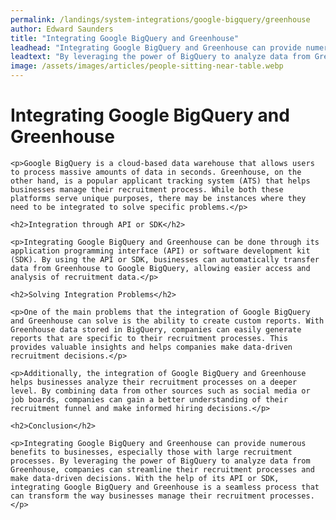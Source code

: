 ```yaml
---
permalink: /landings/system-integrations/google-bigquery/greenhouse
author: Edward Saunders
title: "Integrating Google BigQuery and Greenhouse"
leadhead: "Integrating Google BigQuery and Greenhouse can provide numerous benefits to businesses, especially those with large recruitment processes"
leadtext: "By leveraging the power of BigQuery to analyze data from Greenhouse, companies can streamline their recruitment processes and make data-driven decisions. With the help of its API or SDK, integrating Google BigQuery and Greenhouse is a seamless process that can transform the way businesses manage their recruitment processes."
image: /assets/images/articles/people-sitting-near-table.webp
---
```

<div class="arttext">	<h1>Integrating Google BigQuery and Greenhouse</h1>

	<p>Google BigQuery is a cloud-based data warehouse that allows users to process massive amounts of data in seconds. Greenhouse, on the other hand, is a popular applicant tracking system (ATS) that helps businesses manage their recruitment process. While both these platforms serve unique purposes, there may be instances where they need to be integrated to solve specific problems.</p>

	<h2>Integration through API or SDK</h2>

	<p>Integrating Google BigQuery and Greenhouse can be done through its application programming interface (API) or software development kit (SDK). By using the API or SDK, businesses can automatically transfer data from Greenhouse to Google BigQuery, allowing easier access and analysis of recruitment data.</p>

	<h2>Solving Integration Problems</h2>

	<p>One of the main problems that the integration of Google BigQuery and Greenhouse can solve is the ability to create custom reports. With Greenhouse data stored in BigQuery, companies can easily generate reports that are specific to their recruitment processes. This provides valuable insights and helps companies make data-driven recruitment decisions.</p>

	<p>Additionally, the integration of Google BigQuery and Greenhouse helps businesses analyze their recruitment processes on a deeper level. By combining data from other sources such as social media or job boards, companies can gain a better understanding of their recruitment funnel and make informed hiring decisions.</p>

	<h2>Conclusion</h2>

	<p>Integrating Google BigQuery and Greenhouse can provide numerous benefits to businesses, especially those with large recruitment processes. By leveraging the power of BigQuery to analyze data from Greenhouse, companies can streamline their recruitment processes and make data-driven decisions. With the help of its API or SDK, integrating Google BigQuery and Greenhouse is a seamless process that can transform the way businesses manage their recruitment processes.</p>

</div>